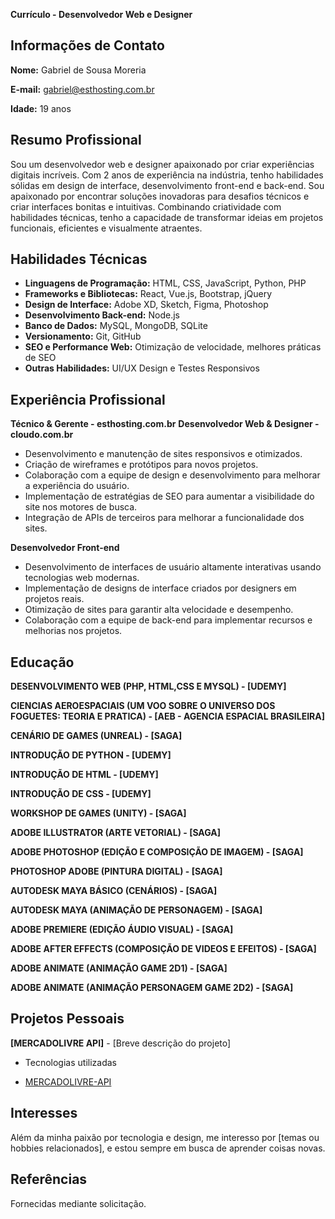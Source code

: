 **Currículo - Desenvolvedor Web e Designer**

## Informações de Contato

**Nome:** Gabriel de Sousa Moreria

**E-mail:** gabriel@esthosting.com.br

**Idade:** 19 anos

## Resumo Profissional

Sou um desenvolvedor web e designer apaixonado por criar experiências digitais incríveis. Com 2 anos de experiência na indústria, tenho habilidades sólidas em design de interface, desenvolvimento front-end e back-end. Sou apaixonado por encontrar soluções inovadoras para desafios técnicos e criar interfaces bonitas e intuitivas. Combinando criatividade com habilidades técnicas, tenho a capacidade de transformar ideias em projetos funcionais, eficientes e visualmente atraentes.

## Habilidades Técnicas

- **Linguagens de Programação:** HTML, CSS, JavaScript, Python, PHP
- **Frameworks e Bibliotecas:** React, Vue.js, Bootstrap, jQuery
- **Design de Interface:** Adobe XD, Sketch, Figma, Photoshop
- **Desenvolvimento Back-end:** Node.js
- **Banco de Dados:** MySQL, MongoDB, SQLite
- **Versionamento:** Git, GitHub
- **SEO e Performance Web:** Otimização de velocidade, melhores práticas de SEO
- **Outras Habilidades:** UI/UX Design e Testes Responsivos

## Experiência Profissional
**Técnico & Gerente - esthosting.com.br**
**Desenvolvedor Web & Designer - cloudo.com.br**

- Desenvolvimento e manutenção de sites responsivos e otimizados.
- Criação de wireframes e protótipos para novos projetos.
- Colaboração com a equipe de design e desenvolvimento para melhorar a experiência do usuário.
- Implementação de estratégias de SEO para aumentar a visibilidade do site nos motores de busca.
- Integração de APIs de terceiros para melhorar a funcionalidade dos sites.

**Desenvolvedor Front-end**

- Desenvolvimento de interfaces de usuário altamente interativas usando tecnologias web modernas.
- Implementação de designs de interface criados por designers em projetos reais.
- Otimização de sites para garantir alta velocidade e desempenho.
- Colaboração com a equipe de back-end para implementar recursos e melhorias nos projetos.

## Educação
**DESENVOLVIMENTO WEB (PHP, HTML,CSS E MYSQL) - [UDEMY]**

**CIENCIAS AEROESPACIAIS (UM VOO SOBRE O UNIVERSO DOS FOGUETES: TEORIA E PRATICA) - [AEB - AGENCIA ESPACIAL BRASILEIRA]**

**CENÁRIO DE GAMES (UNREAL) - [SAGA]**

**INTRODUÇÃO DE PYTHON - [UDEMY]**

**INTRODUÇÃO DE HTML - [UDEMY]**

**INTRODUÇÃO DE CSS - [UDEMY]**

**WORKSHOP DE GAMES (UNITY) - [SAGA]**

**ADOBE ILLUSTRATOR (ARTE VETORIAL) - [SAGA]**

**ADOBE PHOTOSHOP (EDIÇÃO E COMPOSIÇÃO DE IMAGEM) - [SAGA]**

**PHOTOSHOP ADOBE (PINTURA DIGITAL) - [SAGA]**

**AUTODESK MAYA BÁSICO (CENÁRIOS) - [SAGA]**

**AUTODESK MAYA (ANIMAÇÃO DE PERSONAGEM) - [SAGA]**

**ADOBE PREMIERE (EDIÇÃO ÁUDIO VISUAL) - [SAGA]**

**ADOBE AFTER EFFECTS (COMPOSIÇÃO DE VIDEOS E EFEITOS) - [SAGA]**

**ADOBE ANIMATE (ANIMAÇÃO GAME 2D1) - [SAGA]**

**ADOBE ANIMATE (ANIMAÇÃO PERSONAGEM GAME 2D2) - [SAGA]**


## Projetos Pessoais

**[MERCADOLIVRE API]** - [Breve descrição do projeto]

- Tecnologias utilizadas

  
- [MERCADOLIVRE-API](https://mercadolivre-api.vercel.app/)

## Interesses

Além da minha paixão por tecnologia e design, me interesso por [temas ou hobbies relacionados], e estou sempre em busca de aprender coisas novas.

## Referências

Fornecidas mediante solicitação.




